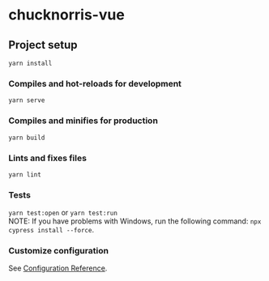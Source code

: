 # chucknorris-vue


## Project setup
```
yarn install
```

### Compiles and hot-reloads for development
```
yarn serve
```

### Compiles and minifies for production
```
yarn build
```

### Lints and fixes files
```
yarn lint
```

### Tests
`yarn test:open` or `yarn test:run`  
NOTE: If you have problems with Windows, run the following command: `npx cypress install --force`.

### Customize configuration
See [Configuration Reference](https://cli.vuejs.org/config/).

